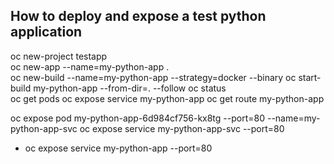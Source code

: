 ## How to deploy and expose a test python application   

oc new-project testapp    
oc new-app --name=my-python-app .   
oc new-build --name=my-python-app --strategy=docker --binary
oc start-build my-python-app --from-dir=. --follow
oc status    
oc get pods
oc expose service my-python-app
oc get route my-python-app

oc expose pod my-python-app-6d984cf756-kx8tg --port=80 --name=my-python-app-svc
oc expose service my-python-app-svc --port=80


* oc expose service my-python-app --port=80



